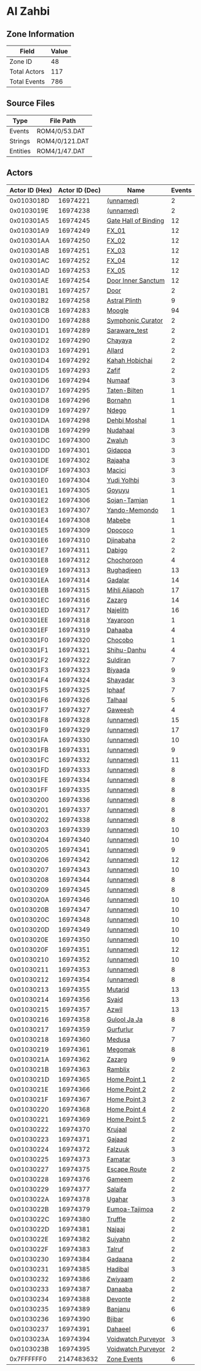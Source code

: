 # Al Zahbi

## Zone Information

| Field        |   Value |
|--------------|---------|
| Zone ID      |      48 |
| Total Actors |     117 |
| Total Events |     786 |

## Source Files

| Type     | File Path      |
|----------|----------------|
| Events   | ROM4/0/53.DAT  |
| Strings  | ROM4/0/121.DAT |
| Entities | ROM4/1/47.DAT  |

## Actors

| Actor ID (Hex)   |   Actor ID (Dec) | Name                                                                   |   Events |
|------------------|------------------|------------------------------------------------------------------------|----------|
| 0x0103018D       |         16974221 | [(unnamed)](./16974221.md)                                             |        2 |
| 0x0103019E       |         16974238 | [(unnamed)](./16974238.md)                                             |        2 |
| 0x010301A5       |         16974245 | [Gate Hall of Binding](./16974245%20-%20Gate%20Hall%20of%20Binding.md) |       12 |
| 0x010301A9       |         16974249 | [FX_01](./16974249%20-%20FX_01.md)                                     |       12 |
| 0x010301AA       |         16974250 | [FX_02](./16974250%20-%20FX_02.md)                                     |       12 |
| 0x010301AB       |         16974251 | [FX_03](./16974251%20-%20FX_03.md)                                     |       12 |
| 0x010301AC       |         16974252 | [FX_04](./16974252%20-%20FX_04.md)                                     |       12 |
| 0x010301AD       |         16974253 | [FX_05](./16974253%20-%20FX_05.md)                                     |       12 |
| 0x010301AE       |         16974254 | [Door Inner Sanctum](./16974254%20-%20Door%20Inner%20Sanctum.md)       |       12 |
| 0x010301B1       |         16974257 | [Door](./16974257%20-%20Door.md)                                       |        2 |
| 0x010301B2       |         16974258 | [Astral Plinth](./16974258%20-%20Astral%20Plinth.md)                   |        9 |
| 0x010301CB       |         16974283 | [Moogle](./16974283%20-%20Moogle.md)                                   |       94 |
| 0x010301D0       |         16974288 | [Symphonic Curator](./16974288%20-%20Symphonic%20Curator.md)           |        2 |
| 0x010301D1       |         16974289 | [Saraware_test](./16974289%20-%20Saraware_test.md)                     |        2 |
| 0x010301D2       |         16974290 | [Chayaya](./16974290%20-%20Chayaya.md)                                 |        2 |
| 0x010301D3       |         16974291 | [Allard](./16974291%20-%20Allard.md)                                   |        2 |
| 0x010301D4       |         16974292 | [Kahah Hobichai](./16974292%20-%20Kahah%20Hobichai.md)                 |        2 |
| 0x010301D5       |         16974293 | [Zafif](./16974293%20-%20Zafif.md)                                     |        2 |
| 0x010301D6       |         16974294 | [Numaaf](./16974294%20-%20Numaaf.md)                                   |        3 |
| 0x010301D7       |         16974295 | [Taten-Bilten](./16974295%20-%20Taten-Bilten.md)                       |        1 |
| 0x010301D8       |         16974296 | [Bornahn](./16974296%20-%20Bornahn.md)                                 |        1 |
| 0x010301D9       |         16974297 | [Ndego](./16974297%20-%20Ndego.md)                                     |        1 |
| 0x010301DA       |         16974298 | [Dehbi Moshal](./16974298%20-%20Dehbi%20Moshal.md)                     |        1 |
| 0x010301DB       |         16974299 | [Nudahaal](./16974299%20-%20Nudahaal.md)                               |        3 |
| 0x010301DC       |         16974300 | [Zwaluh](./16974300%20-%20Zwaluh.md)                                   |        3 |
| 0x010301DD       |         16974301 | [Gidappa](./16974301%20-%20Gidappa.md)                                 |        3 |
| 0x010301DE       |         16974302 | [Rajaaha](./16974302%20-%20Rajaaha.md)                                 |        3 |
| 0x010301DF       |         16974303 | [Macici](./16974303%20-%20Macici.md)                                   |        3 |
| 0x010301E0       |         16974304 | [Yudi Yolhbi](./16974304%20-%20Yudi%20Yolhbi.md)                       |        3 |
| 0x010301E1       |         16974305 | [Goyuyu](./16974305%20-%20Goyuyu.md)                                   |        1 |
| 0x010301E2       |         16974306 | [Sojan-Tamjan](./16974306%20-%20Sojan-Tamjan.md)                       |        1 |
| 0x010301E3       |         16974307 | [Yando-Memondo](./16974307%20-%20Yando-Memondo.md)                     |        1 |
| 0x010301E4       |         16974308 | [Mabebe](./16974308%20-%20Mabebe.md)                                   |        1 |
| 0x010301E5       |         16974309 | [Opococo](./16974309%20-%20Opococo.md)                                 |        1 |
| 0x010301E6       |         16974310 | [Djinabaha](./16974310%20-%20Djinabaha.md)                             |        2 |
| 0x010301E7       |         16974311 | [Dabigo](./16974311%20-%20Dabigo.md)                                   |        2 |
| 0x010301E8       |         16974312 | [Chochoroon](./16974312%20-%20Chochoroon.md)                           |        4 |
| 0x010301E9       |         16974313 | [Rughadjeen](./16974313%20-%20Rughadjeen.md)                           |       13 |
| 0x010301EA       |         16974314 | [Gadalar](./16974314%20-%20Gadalar.md)                                 |       14 |
| 0x010301EB       |         16974315 | [Mihli Aliapoh](./16974315%20-%20Mihli%20Aliapoh.md)                   |       17 |
| 0x010301EC       |         16974316 | [Zazarg](./16974316%20-%20Zazarg.md)                                   |       14 |
| 0x010301ED       |         16974317 | [Najelith](./16974317%20-%20Najelith.md)                               |       16 |
| 0x010301EE       |         16974318 | [Yayaroon](./16974318%20-%20Yayaroon.md)                               |        1 |
| 0x010301EF       |         16974319 | [Dahaaba](./16974319%20-%20Dahaaba.md)                                 |        4 |
| 0x010301F0       |         16974320 | [Chocobo](./16974320%20-%20Chocobo.md)                                 |        1 |
| 0x010301F1       |         16974321 | [Shihu-Danhu](./16974321%20-%20Shihu-Danhu.md)                         |        4 |
| 0x010301F2       |         16974322 | [Suldiran](./16974322%20-%20Suldiran.md)                               |        7 |
| 0x010301F3       |         16974323 | [Biyaada](./16974323%20-%20Biyaada.md)                                 |        9 |
| 0x010301F4       |         16974324 | [Shayadar](./16974324%20-%20Shayadar.md)                               |        3 |
| 0x010301F5       |         16974325 | [Iphaaf](./16974325%20-%20Iphaaf.md)                                   |        7 |
| 0x010301F6       |         16974326 | [Talhaal](./16974326%20-%20Talhaal.md)                                 |        5 |
| 0x010301F7       |         16974327 | [Gaweesh](./16974327%20-%20Gaweesh.md)                                 |        4 |
| 0x010301F8       |         16974328 | [(unnamed)](./16974328.md)                                             |       15 |
| 0x010301F9       |         16974329 | [(unnamed)](./16974329.md)                                             |       17 |
| 0x010301FA       |         16974330 | [(unnamed)](./16974330.md)                                             |       10 |
| 0x010301FB       |         16974331 | [(unnamed)](./16974331.md)                                             |        9 |
| 0x010301FC       |         16974332 | [(unnamed)](./16974332.md)                                             |       11 |
| 0x010301FD       |         16974333 | [(unnamed)](./16974333.md)                                             |        8 |
| 0x010301FE       |         16974334 | [(unnamed)](./16974334.md)                                             |        8 |
| 0x010301FF       |         16974335 | [(unnamed)](./16974335.md)                                             |        8 |
| 0x01030200       |         16974336 | [(unnamed)](./16974336.md)                                             |        8 |
| 0x01030201       |         16974337 | [(unnamed)](./16974337.md)                                             |        8 |
| 0x01030202       |         16974338 | [(unnamed)](./16974338.md)                                             |        8 |
| 0x01030203       |         16974339 | [(unnamed)](./16974339.md)                                             |       10 |
| 0x01030204       |         16974340 | [(unnamed)](./16974340.md)                                             |       10 |
| 0x01030205       |         16974341 | [(unnamed)](./16974341.md)                                             |        9 |
| 0x01030206       |         16974342 | [(unnamed)](./16974342.md)                                             |       12 |
| 0x01030207       |         16974343 | [(unnamed)](./16974343.md)                                             |       10 |
| 0x01030208       |         16974344 | [(unnamed)](./16974344.md)                                             |        8 |
| 0x01030209       |         16974345 | [(unnamed)](./16974345.md)                                             |        8 |
| 0x0103020A       |         16974346 | [(unnamed)](./16974346.md)                                             |       10 |
| 0x0103020B       |         16974347 | [(unnamed)](./16974347.md)                                             |       10 |
| 0x0103020C       |         16974348 | [(unnamed)](./16974348.md)                                             |       10 |
| 0x0103020D       |         16974349 | [(unnamed)](./16974349.md)                                             |       10 |
| 0x0103020E       |         16974350 | [(unnamed)](./16974350.md)                                             |       10 |
| 0x0103020F       |         16974351 | [(unnamed)](./16974351.md)                                             |       12 |
| 0x01030210       |         16974352 | [(unnamed)](./16974352.md)                                             |       10 |
| 0x01030211       |         16974353 | [(unnamed)](./16974353.md)                                             |        8 |
| 0x01030212       |         16974354 | [(unnamed)](./16974354.md)                                             |        8 |
| 0x01030213       |         16974355 | [Mutarid](./16974355%20-%20Mutarid.md)                                 |       13 |
| 0x01030214       |         16974356 | [Syaid](./16974356%20-%20Syaid.md)                                     |       13 |
| 0x01030215       |         16974357 | [Azwil](./16974357%20-%20Azwil.md)                                     |       13 |
| 0x01030216       |         16974358 | [Gulool Ja Ja](./16974358%20-%20Gulool%20Ja%20Ja.md)                   |        8 |
| 0x01030217       |         16974359 | [Gurfurlur](./16974359%20-%20Gurfurlur.md)                             |        7 |
| 0x01030218       |         16974360 | [Medusa](./16974360%20-%20Medusa.md)                                   |        7 |
| 0x01030219       |         16974361 | [Megomak](./16974361%20-%20Megomak.md)                                 |        8 |
| 0x0103021A       |         16974362 | [Zazarg](./16974362%20-%20Zazarg.md)                                   |        9 |
| 0x0103021B       |         16974363 | [Ramblix](./16974363%20-%20Ramblix.md)                                 |        2 |
| 0x0103021D       |         16974365 | [Home Point 1](./16974365%20-%20Home%20Point%201.md)                   |        2 |
| 0x0103021E       |         16974366 | [Home Point 2](./16974366%20-%20Home%20Point%202.md)                   |        2 |
| 0x0103021F       |         16974367 | [Home Point 3](./16974367%20-%20Home%20Point%203.md)                   |        2 |
| 0x01030220       |         16974368 | [Home Point 4](./16974368%20-%20Home%20Point%204.md)                   |        2 |
| 0x01030221       |         16974369 | [Home Point 5](./16974369%20-%20Home%20Point%205.md)                   |        2 |
| 0x01030222       |         16974370 | [Krujaal](./16974370%20-%20Krujaal.md)                                 |        2 |
| 0x01030223       |         16974371 | [Gajaad](./16974371%20-%20Gajaad.md)                                   |        2 |
| 0x01030224       |         16974372 | [Falzuuk](./16974372%20-%20Falzuuk.md)                                 |        3 |
| 0x01030225       |         16974373 | [Famatar](./16974373%20-%20Famatar.md)                                 |        3 |
| 0x01030227       |         16974375 | [Escape Route](./16974375%20-%20Escape%20Route.md)                     |        2 |
| 0x01030228       |         16974376 | [Gameem](./16974376%20-%20Gameem.md)                                   |        2 |
| 0x01030229       |         16974377 | [Salaifa](./16974377%20-%20Salaifa.md)                                 |        2 |
| 0x0103022A       |         16974378 | [Ugahar](./16974378%20-%20Ugahar.md)                                   |        3 |
| 0x0103022B       |         16974379 | [Eumoa-Tajimoa](./16974379%20-%20Eumoa-Tajimoa.md)                     |        2 |
| 0x0103022C       |         16974380 | [Truffle](./16974380%20-%20Truffle.md)                                 |        2 |
| 0x0103022D       |         16974381 | [Najaaj](./16974381%20-%20Najaaj.md)                                   |        2 |
| 0x0103022E       |         16974382 | [Sujyahn](./16974382%20-%20Sujyahn.md)                                 |        2 |
| 0x0103022F       |         16974383 | [Talruf](./16974383%20-%20Talruf.md)                                   |        2 |
| 0x01030230       |         16974384 | [Gadaana](./16974384%20-%20Gadaana.md)                                 |        2 |
| 0x01030231       |         16974385 | [Hadibal](./16974385%20-%20Hadibal.md)                                 |        3 |
| 0x01030232       |         16974386 | [Zwiyaam](./16974386%20-%20Zwiyaam.md)                                 |        2 |
| 0x01030233       |         16974387 | [Danaaba](./16974387%20-%20Danaaba.md)                                 |        2 |
| 0x01030234       |         16974388 | [Devonte](./16974388%20-%20Devonte.md)                                 |        2 |
| 0x01030235       |         16974389 | [Banjanu](./16974389%20-%20Banjanu.md)                                 |        6 |
| 0x01030236       |         16974390 | [Bjibar](./16974390%20-%20Bjibar.md)                                   |        6 |
| 0x01030237       |         16974391 | [Dahaeel](./16974391%20-%20Dahaeel.md)                                 |        6 |
| 0x0103023A       |         16974394 | [Voidwatch Purveyor](./16974394%20-%20Voidwatch%20Purveyor.md)         |        3 |
| 0x0103023B       |         16974395 | [Voidwatch Purveyor](./16974395%20-%20Voidwatch%20Purveyor.md)         |        2 |
| 0x7FFFFFF0       |       2147483632 | [Zone Events](./Zone%20Events.md)                                      |        6 |